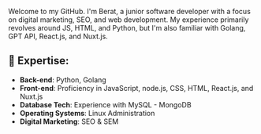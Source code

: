 Welcome to my GitHub. I'm Berat, a junior software developer with a focus on digital marketing, SEO, and web development. My experience primarily revolves around JS, HTML, and Python, but I'm also familiar with Golang, GPT API, React.js, and Nuxt.js.

## 📌 Expertise:

- **Back-end**: Python, Golang
- **Front-end**: Proficiency in JavaScript, node.js, CSS, HTML, React.js, and Nuxt.js
- **Database Tech**: Experience with MySQL - MongoDB
- **Operating Systems**: Linux Administration
- **Digital Marketing**: SEO & SEM


